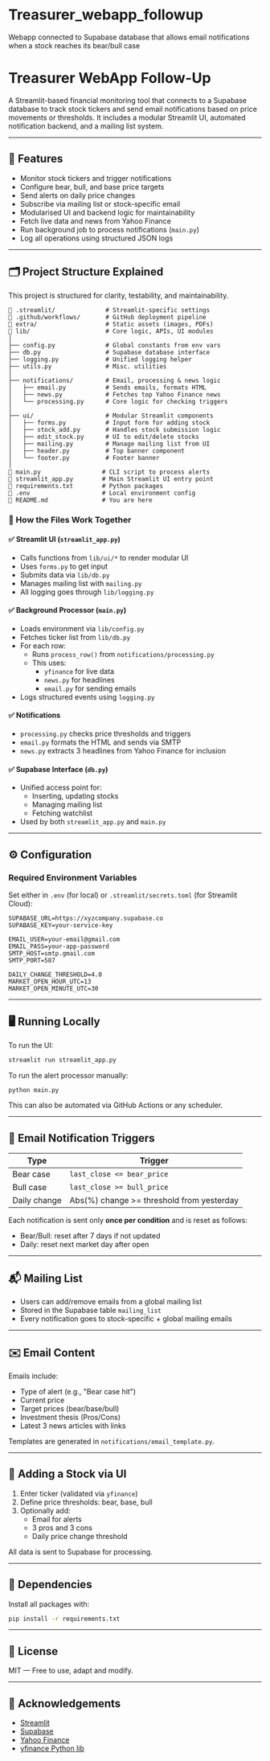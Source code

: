 # Treasurer_webapp_followup
Webapp connected to Supabase database that allows email notifications when a stock reaches its bear/bull case

# Treasurer WebApp Follow-Up

A Streamlit-based financial monitoring tool that connects to a Supabase database to track stock tickers and send email notifications based on price movements or thresholds. It includes a modular Streamlit UI, automated notification backend, and a mailing list system.

---

## 🚀 Features

- Monitor stock tickers and trigger notifications
- Configure bear, bull, and base price targets
- Send alerts on daily price changes
- Subscribe via mailing list or stock-specific email
- Modularised UI and backend logic for maintainability
- Fetch live data and news from Yahoo Finance
- Run background job to process notifications (`main.py`)
- Log all operations using structured JSON logs

---

## 🗂️ Project Structure Explained

This project is structured for clarity, testability, and maintainability.

```
📁 .streamlit/              # Streamlit-specific settings
📁 .github/workflows/       # GitHub deployment pipeline
📁 extra/                   # Static assets (images, PDFs)
📁 lib/                     # Core logic, APIs, UI modules
│
├── config.py              # Global constants from env vars
├── db.py                  # Supabase database interface
├── logging.py             # Unified logging helper
├── utils.py               # Misc. utilities
│
├── notifications/         # Email, processing & news logic
│   ├── email.py           # Sends emails, formats HTML
│   ├── news.py            # Fetches top Yahoo Finance news
│   └── processing.py      # Core logic for checking triggers
│
├── ui/                    # Modular Streamlit components
│   ├── forms.py           # Input form for adding stock
│   ├── stock_add.py       # Handles stock submission logic
│   ├── edit_stock.py      # UI to edit/delete stocks
│   ├── mailing.py         # Manage mailing list from UI
│   ├── header.py          # Top banner component
│   └── footer.py          # Footer banner
│
📄 main.py                 # CLI script to process alerts
📄 streamlit_app.py        # Main Streamlit UI entry point
📄 requirements.txt        # Python packages
📄 .env                    # Local environment config
📄 README.md               # You are here
```

### 🔄 How the Files Work Together

#### ✅ Streamlit UI (`streamlit_app.py`)
- Calls functions from `lib/ui/*` to render modular UI
- Uses `forms.py` to get input
- Submits data via `lib/db.py`
- Manages mailing list with `mailing.py`
- All logging goes through `lib/logging.py`

#### ✅ Background Processor (`main.py`)
- Loads environment via `lib/config.py`
- Fetches ticker list from `lib/db.py`
- For each row:
  - Runs `process_row()` from `notifications/processing.py`
  - This uses:
    - `yfinance` for live data
    - `news.py` for headlines
    - `email.py` for sending emails
- Logs structured events using `logging.py`

#### ✅ Notifications
- `processing.py` checks price thresholds and triggers
- `email.py` formats the HTML and sends via SMTP
- `news.py` extracts 3 headlines from Yahoo Finance for inclusion

#### ✅ Supabase Interface (`db.py`)
- Unified access point for:
  - Inserting, updating stocks
  - Managing mailing list
  - Fetching watchlist
- Used by both `streamlit_app.py` and `main.py`

---

## ⚙️ Configuration

### Required Environment Variables

Set either in `.env` (for local) or `.streamlit/secrets.toml` (for Streamlit Cloud):

```env
SUPABASE_URL=https://xyzcompany.supabase.co
SUPABASE_KEY=your-service-key

EMAIL_USER=your-email@gmail.com
EMAIL_PASS=your-app-password
SMTP_HOST=smtp.gmail.com
SMTP_PORT=587

DAILY_CHANGE_THRESHOLD=4.0
MARKET_OPEN_HOUR_UTC=13
MARKET_OPEN_MINUTE_UTC=30
```

---

## 🖥️ Running Locally

To run the UI:
```bash
streamlit run streamlit_app.py
```

To run the alert processor manually:
```bash
python main.py
```

This can also be automated via GitHub Actions or any scheduler.

---

## 📨 Email Notification Triggers

| Type             | Trigger                                       |
|------------------|-----------------------------------------------|
| Bear case        | `last_close <= bear_price`                    |
| Bull case        | `last_close >= bull_price`                    |
| Daily change     | Abs(%) change >= threshold from yesterday     |

Each notification is sent only **once per condition** and is reset as follows:

- Bear/Bull: reset after 7 days if not updated
- Daily: reset next market day after open

---

## 📬 Mailing List

- Users can add/remove emails from a global mailing list
- Stored in the Supabase table `mailing_list`
- Every notification goes to stock-specific + global mailing emails

---

## ✉️ Email Content

Emails include:

- Type of alert (e.g., "Bear case hit")
- Current price
- Target prices (bear/base/bull)
- Investment thesis (Pros/Cons)
- Latest 3 news articles with links

Templates are generated in `notifications/email_template.py`.

---

## 🧪 Adding a Stock via UI

1. Enter ticker (validated via `yfinance`)
2. Define price thresholds: bear, base, bull
3. Optionally add:
   - Email for alerts
   - 3 pros and 3 cons
   - Daily price change threshold

All data is sent to Supabase for processing.

---

## 🧾 Dependencies

Install all packages with:

```bash
pip install -r requirements.txt
```

---

## 📄 License

MIT — Free to use, adapt and modify.

---

## 🙌 Acknowledgements

- [Streamlit](https://streamlit.io)
- [Supabase](https://supabase.com)
- [Yahoo Finance](https://finance.yahoo.com)
- [yfinance Python lib](https://pypi.org/project/yfinance/)